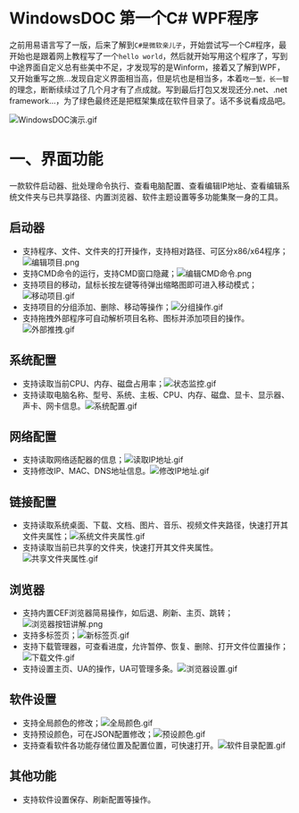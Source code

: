 # WindowsDOC 第一个C# WPF程序

之前用易语言写了一版，后来了解到`C#是微软亲儿子`，开始尝试写一个C#程序，最开始也是跟着网上教程写了一个`hello world`，然后就开始写用这个程序了，写到中途界面自定义总有些美中不足，才发现写的是Winform，接着又了解到WPF，又开始重写之旅...发现自定义界面相当高，但是坑也是相当多，本着`吃一堑，长一智`的理念，断断续续过了几个月才有了点成就。写到最后打包又发现还分.net、.net framework...，为了绿色最终还是把框架集成在软件目录了。话不多说看成品吧。

![WindowsDOC演示.gif](https://www4.iceyer.cn:444/usr/uploads/2024/05/736089716.gif)

# 一、界面功能

一款软件启动器、批处理命令执行、查看电脑配置、查看编辑IP地址、查看编辑系统文件夹与已共享路径、内置浏览器、软件主题设置等多功能集聚一身的工具。

## 启动器

* 支持程序、文件、文件夹的打开操作，支持相对路径、可区分x86/x64程序；![编辑项目.png](https://www4.iceyer.cn:444/usr/uploads/2024/05/3214826753.png)
* 支持CMD命令的运行，支持CMD窗口隐藏；![编辑CMD命令.png](https://www4.iceyer.cn:444/usr/uploads/2024/05/1409708045.png)
* 支持项目的移动，鼠标长按左键等待弹出缩略图即可进入移动模式；![移动项目.gif](https://www4.iceyer.cn:444/usr/uploads/2024/05/991789507.gif)
* 支持项目的分组添加、删除、移动等操作；![分组操作.gif](https://www4.iceyer.cn:444/usr/uploads/2024/05/2067767878.gif)
* 支持拖拽外部程序可自动解析项目名称、图标并添加项目的操作。![外部推拽.gif](https://www4.iceyer.cn:444/usr/uploads/2024/05/1976711655.gif)

## 系统配置

* 支持读取当前CPU、内存、磁盘占用率；![状态监控.gif](https://www4.iceyer.cn:444/usr/uploads/2024/05/1254085978.gif)
* 支持读取电脑名称、型号、系统、主板、CPU、内存、磁盘、显卡、显示器、声卡、网卡信息。![系统配置.gif](https://www4.iceyer.cn:444/usr/uploads/2024/05/808425872.gif)

## 网络配置

* 支持读取网络适配器的信息；![读取IP地址.gif](https://www4.iceyer.cn:444/usr/uploads/2024/05/985310902.gif)
* 支持修改IP、MAC、DNS地址信息。![修改IP地址.gif](https://www4.iceyer.cn:444/usr/uploads/2024/05/2095720625.gif)

## 链接配置

* 支持读取系统桌面、下载、文档、图片、音乐、视频文件夹路径，快速打开其文件夹属性；![系统文件夹属性.gif](https://www4.iceyer.cn:444/usr/uploads/2024/05/1193291832.gif)
* 支持读取当前已共享的文件夹，快速打开其文件夹属性。![共享文件夹属性.gif](https://www4.iceyer.cn:444/usr/uploads/2024/05/3835458082.gif)

## 浏览器

* 支持内置CEF浏览器简易操作，如后退、刷新、主页、跳转；![浏览器按钮讲解.png](https://www4.iceyer.cn:444/usr/uploads/2024/05/2354744986.png)
* 支持多标签页；![新标签页.gif](https://www4.iceyer.cn:444/usr/uploads/2024/05/2976858691.gif)
* 支持下载管理器，可查看进度，允许暂停、恢复、删除、打开文件位置操作；![下载文件.gif](https://www4.iceyer.cn:444/usr/uploads/2024/05/3464230833.gif)
* 支持设置主页、UA的操作，UA可管理多条。![浏览器设置.gif](https://www4.iceyer.cn:444/usr/uploads/2024/05/3188047845.gif)

## 软件设置

* 支持全局颜色的修改；![全局颜色.gif](https://www4.iceyer.cn:444/usr/uploads/2024/05/2552987885.gif)
* 支持预设颜色，可在JSON配置修改；![预设颜色.gif](https://www4.iceyer.cn:444/usr/uploads/2024/05/2131610371.gif)
* 支持查看软件各功能存储位置及配置位置，可快速打开。![软件目录配置.gif](https://www4.iceyer.cn:444/usr/uploads/2024/05/3502697570.gif)

## 其他功能

* 支持软件设置保存、刷新配置等操作。
